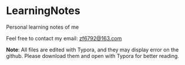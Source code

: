 # LearningNotes
Personal learning notes of me

Feel free to contact my email: zf6792@163.com

**Note**: All files are edited with Typora, and they may display error on the github. Please download them and open with Typora for better reading.
